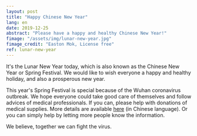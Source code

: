 ```yaml
---
layout: post
title: "Happy Chinese New Year"
lang: en
date: 2019-12-25
abstract: "Please have a happy and healthy Chinese New Year!"
fimage: "/assets/img/lunar-new-year.jpg"
fimage_credit: "Easton Mok, License free"
ref: lunar-new-year
---
```

It's the Lunar New Year today, which is also known as the Chinese New Year or Spring Festival. We would like to wish everyone a happy and healthy holiday, and also a prosperous new year.

This year's Spring Festival is special because of the Wuhan coronavirus outbreak. We hope everyone could take good care of themselves and follow advices of medical professionals. If you can, please help with donations of medical supplies. More details are available [here](https://weibo.com/1644114654/Ir1FmDfpq) (in Chinese language). Or you can simply help by letting more people know the information.

We believe, together we can fight the virus.